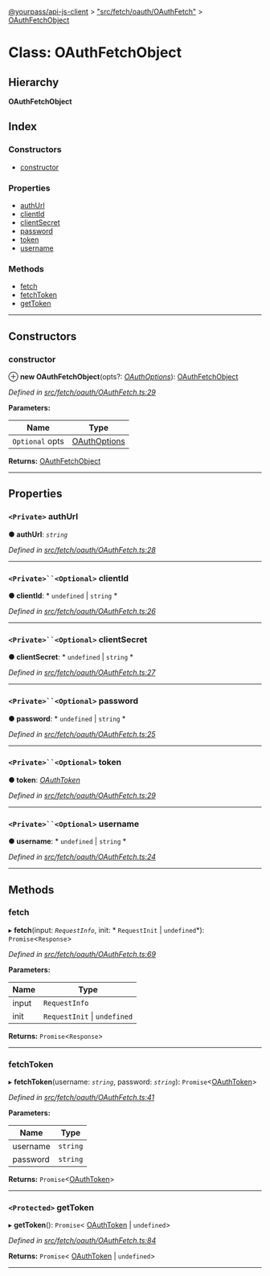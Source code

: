 [@yourpass/api-js-client](../README.md) > ["src/fetch/oauth/OAuthFetch"](../modules/_src_fetch_oauth_oauthfetch_.md) > [OAuthFetchObject](../classes/_src_fetch_oauth_oauthfetch_.oauthfetchobject.md)

# Class: OAuthFetchObject

## Hierarchy

**OAuthFetchObject**

## Index

### Constructors

* [constructor](_src_fetch_oauth_oauthfetch_.oauthfetchobject.md#constructor)

### Properties

* [authUrl](_src_fetch_oauth_oauthfetch_.oauthfetchobject.md#authurl)
* [clientId](_src_fetch_oauth_oauthfetch_.oauthfetchobject.md#clientid)
* [clientSecret](_src_fetch_oauth_oauthfetch_.oauthfetchobject.md#clientsecret)
* [password](_src_fetch_oauth_oauthfetch_.oauthfetchobject.md#password)
* [token](_src_fetch_oauth_oauthfetch_.oauthfetchobject.md#token)
* [username](_src_fetch_oauth_oauthfetch_.oauthfetchobject.md#username)

### Methods

* [fetch](_src_fetch_oauth_oauthfetch_.oauthfetchobject.md#fetch)
* [fetchToken](_src_fetch_oauth_oauthfetch_.oauthfetchobject.md#fetchtoken)
* [getToken](_src_fetch_oauth_oauthfetch_.oauthfetchobject.md#gettoken)

---

## Constructors

<a id="constructor"></a>

###  constructor

⊕ **new OAuthFetchObject**(opts?: *[OAuthOptions](../interfaces/_src_fetch_oauth_oauthfetch_.oauthoptions.md)*): [OAuthFetchObject](_src_fetch_oauth_oauthfetch_.oauthfetchobject.md)

*Defined in [src/fetch/oauth/OAuthFetch.ts:29](https://github.com/yourpass/yourpass-api-js-client/blob/56d4416/src/fetch/oauth/OAuthFetch.ts#L29)*

**Parameters:**

| Name | Type |
| ------ | ------ |
| `Optional` opts | [OAuthOptions](../interfaces/_src_fetch_oauth_oauthfetch_.oauthoptions.md) |

**Returns:** [OAuthFetchObject](_src_fetch_oauth_oauthfetch_.oauthfetchobject.md)

___

## Properties

<a id="authurl"></a>

### `<Private>` authUrl

**● authUrl**: *`string`*

*Defined in [src/fetch/oauth/OAuthFetch.ts:28](https://github.com/yourpass/yourpass-api-js-client/blob/56d4416/src/fetch/oauth/OAuthFetch.ts#L28)*

___
<a id="clientid"></a>

### `<Private>``<Optional>` clientId

**● clientId**: * `undefined` &#124; `string`
*

*Defined in [src/fetch/oauth/OAuthFetch.ts:26](https://github.com/yourpass/yourpass-api-js-client/blob/56d4416/src/fetch/oauth/OAuthFetch.ts#L26)*

___
<a id="clientsecret"></a>

### `<Private>``<Optional>` clientSecret

**● clientSecret**: * `undefined` &#124; `string`
*

*Defined in [src/fetch/oauth/OAuthFetch.ts:27](https://github.com/yourpass/yourpass-api-js-client/blob/56d4416/src/fetch/oauth/OAuthFetch.ts#L27)*

___
<a id="password"></a>

### `<Private>``<Optional>` password

**● password**: * `undefined` &#124; `string`
*

*Defined in [src/fetch/oauth/OAuthFetch.ts:25](https://github.com/yourpass/yourpass-api-js-client/blob/56d4416/src/fetch/oauth/OAuthFetch.ts#L25)*

___
<a id="token"></a>

### `<Private>``<Optional>` token

**● token**: *[OAuthToken](_src_fetch_oauth_oauthtoken_.oauthtoken.md)*

*Defined in [src/fetch/oauth/OAuthFetch.ts:29](https://github.com/yourpass/yourpass-api-js-client/blob/56d4416/src/fetch/oauth/OAuthFetch.ts#L29)*

___
<a id="username"></a>

### `<Private>``<Optional>` username

**● username**: * `undefined` &#124; `string`
*

*Defined in [src/fetch/oauth/OAuthFetch.ts:24](https://github.com/yourpass/yourpass-api-js-client/blob/56d4416/src/fetch/oauth/OAuthFetch.ts#L24)*

___

## Methods

<a id="fetch"></a>

###  fetch

▸ **fetch**(input: *`RequestInfo`*, init: * `RequestInit` &#124; `undefined`*): `Promise`<`Response`>

*Defined in [src/fetch/oauth/OAuthFetch.ts:69](https://github.com/yourpass/yourpass-api-js-client/blob/56d4416/src/fetch/oauth/OAuthFetch.ts#L69)*

**Parameters:**

| Name | Type |
| ------ | ------ |
| input | `RequestInfo` |
| init |  `RequestInit` &#124; `undefined`|

**Returns:** `Promise`<`Response`>

___
<a id="fetchtoken"></a>

###  fetchToken

▸ **fetchToken**(username: *`string`*, password: *`string`*): `Promise`<[OAuthToken](_src_fetch_oauth_oauthtoken_.oauthtoken.md)>

*Defined in [src/fetch/oauth/OAuthFetch.ts:41](https://github.com/yourpass/yourpass-api-js-client/blob/56d4416/src/fetch/oauth/OAuthFetch.ts#L41)*

**Parameters:**

| Name | Type |
| ------ | ------ |
| username | `string` |
| password | `string` |

**Returns:** `Promise`<[OAuthToken](_src_fetch_oauth_oauthtoken_.oauthtoken.md)>

___
<a id="gettoken"></a>

### `<Protected>` getToken

▸ **getToken**(): `Promise`< [OAuthToken](_src_fetch_oauth_oauthtoken_.oauthtoken.md) &#124; `undefined`>

*Defined in [src/fetch/oauth/OAuthFetch.ts:84](https://github.com/yourpass/yourpass-api-js-client/blob/56d4416/src/fetch/oauth/OAuthFetch.ts#L84)*

**Returns:** `Promise`< [OAuthToken](_src_fetch_oauth_oauthtoken_.oauthtoken.md) &#124; `undefined`>

___

